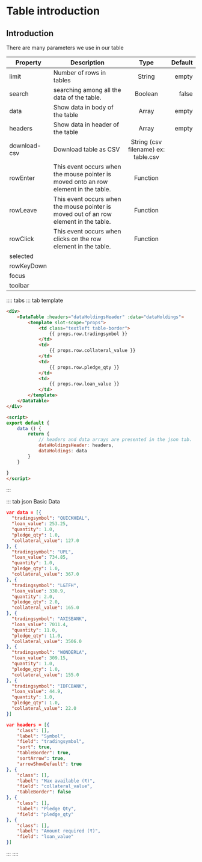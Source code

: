 # Table introduction

## Introduction

There are many parameters we use in our table


|  Property  |  Description  |  Type  |  Default  |
| ------------- | ------------- |:-----:| -----:|
| limit | Number of rows in tables | String | empty |
| search | searching among all the data of the table. |   Boolean |  false  |
| data | Show data in body of the table | Array | empty |
| headers | Show data in header of the table | Array | empty |
| download-csv | Download table as CSV | String (csv filename) ex: table.csv |  |
| rowEnter | This event occurs when the mouse pointer is moved onto an row element in the table. | Function | |
| rowLeave | This event occurs when the mouse pointer is moved out of an row element in the table. | Function | |
| rowClick | This event occurs when clicks on the row element in the table. | Function | |
| selected | | | |
| rowKeyDown | | | |
| focus | | | |
| toolbar | | | |


:::: tabs
::: tab template

```html
<div>
	<DataTable :headers="dataHoldingsHeader" :data="dataHoldings">
		<template slot-scope="props">
			<td class="textleft table-border">
				{{ props.row.tradingsymbol }}
			</td>
			<td>
				{{ props.row.collateral_value }}
			</td>
			<td>
				{{ props.row.pledge_qty }}
			</td>
			<td>
				{{ props.row.loan_value }}
			</td>
		</template>
	</DataTable>
</div>

<script>
export default {
	data () {
		return {
			// headers and data arrays are presented in the json tab.
			dataHoldingsHeader: headers,
			dataHoldings: data
		}
	}

}
</script>
```
:::


::: tab json
Basic Data

```json
var data = [{
  "tradingsymbol": "QUICKHEAL",
  "loan_value": 253.25,
  "quantity": 1.0,
  "pledge_qty": 1.0,
  "collateral_value": 127.0
}, {
  "tradingsymbol": "UPL",
  "loan_value": 734.85,
  "quantity": 1.0,
  "pledge_qty": 1.0,
  "collateral_value": 367.0
}, {
  "tradingsymbol": "L&TFH",
  "loan_value": 330.9,
  "quantity": 2.0,
  "pledge_qty": 2.0,
  "collateral_value": 165.0
}, {
  "tradingsymbol": "AXISBANK",
  "loan_value": 7011.4,
  "quantity": 11.0,
  "pledge_qty": 11.0,
  "collateral_value": 3506.0
}, {
  "tradingsymbol": "WONDERLA",
  "loan_value": 309.15,
  "quantity": 1.0,
  "pledge_qty": 1.0,
  "collateral_value": 155.0
}, {
  "tradingsymbol": "IDFCBANK",
  "loan_value": 44.9,
  "quantity": 1.0,
  "pledge_qty": 1.0,
  "collateral_value": 22.0
}]
```

```json
var headers = [{
	"class": [],
	"label": "Symbol",
	"field": "tradingsymbol",
	"sort": true,
	"tableBorder": true,
	"sortArrow": true,
	"arrowShowDefault": true
}, {
	"class": [],
	"label": "Max available (₹)",
	"field": "collateral_value",
	"tableBorder": false
}, {
	"class": [],
	"label": "Pledge Qty",
	"field": "pledge_qty"
}, {
	"class": [],
	"label": "Amount required (₹)",
	"field": "loan_value"
}]
```
:::
::::


<div>
	<DataTable :headers="dataHoldingsHeader" :data="dataHoldings">
		<template slot-scope="props">
			<td class="textleft table-border">
				{{ props.row.tradingsymbol }}
			</td>
			<td>
				{{ props.row.collateral_value }}
			</td>
			<td>
				{{ props.row.pledge_qty }}
			</td>
			<td>
				{{ props.row.loan_value }}
			</td>
		</template>
	</DataTable>
</div>

<script>
import DataTable from "../.vuepress/components/SimpleUI/components/DataTable"

export default {
	components: {
		"DataTable": DataTable
	},
	data () {
		return {
			dataHoldingsHeader: [{
				class: [],
				label: "Symbol",
				field: "tradingsymbol"
			}, {
				class: [],
				label: "Max available (₹)",
				field: "collateral_value"
			}, {
				class: [],
				label: "Pledge Qty",
				field: "pledge_qty"
			}, {
				class: [],
				label: "Amount required (₹)",
				field: "loan_value"
			}],
			dataHoldings: [{
	          "tradingsymbol": "QUICKHEAL",
	          "loan_value": 253.25,
	          "quantity": 1.0,
	          "pledge_qty": 1.0,
	          "collateral_value": 127.0
	        }, {
	          "tradingsymbol": "UPL",
	          "loan_value": 734.85,
	          "quantity": 1.0,
	          "pledge_qty": 1.0,
	          "collateral_value": 367.0
	        }, {
	          "tradingsymbol": "L&TFH",
	          "loan_value": 330.9,
	          "quantity": 2.0,
	          "pledge_qty": 2.0,
	          "collateral_value": 165.0
	        }, {
	          "tradingsymbol": "AXISBANK",
	          "loan_value": 7011.4,
	          "quantity": 11.0,
	          "pledge_qty": 11.0,
	          "collateral_value": 3506.0
	        }, {
	          "tradingsymbol": "WONDERLA",
	          "loan_value": 309.15,
	          "quantity": 1.0,
	          "pledge_qty": 1.0,
	          "collateral_value": 155.0
	        }, {
	          "tradingsymbol": "IDFCBANK",
	          "loan_value": 44.9,
	          "quantity": 1.0,
	          "pledge_qty": 1.0,
	          "collateral_value": 22.0
	        }],
		}
	}
}
</script>

